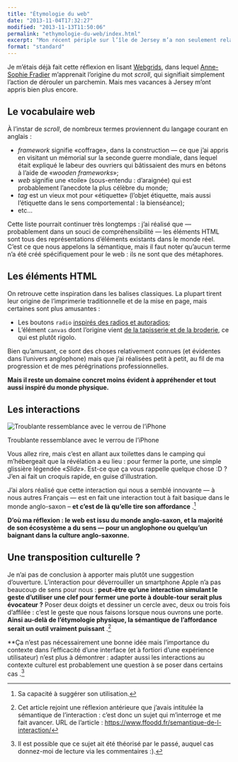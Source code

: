 ```yaml
---
title: "Étymologie du web"
date: "2013-11-04T17:32:27"
modified: "2013-11-13T11:50:06"
permalink: "ethymologie-du-web/index.html"
excerpt: "Mon récent périple sur l’île de Jersey m’a non seulement relaxé, mais aussi fait découvrir sous un nouveau jour certains éléments que j’utilise quotidiennement dans mon travail — et ce pour mon plus grand plaisir. [Lire la suite de «&nbsp;Étymologie du web&nbsp;» →](https://www.ffoodd.fr/ethymologie-du-web/)"
format: "standard"
---
```

Je m’étais déjà fait cette réflexion en lisant [Webgrids](https://www.ffoodd.fr/lecture-webgrids/ "Compte-rendu de lecture&nbsp;:&nbsp;Webgrids (nouvelle fenêtre)"), dans lequel [Anne-Sophie Fradier](https://twitter.com/Mitternacht "Anne-Sophie Fradier sur Twitter (nouvelle fenêtre)") m’apprenait l’origine du mot _scroll_, qui signifiait simplement l’action de dérouler un parchemin. Mais mes vacances à Jersey m’ont appris bien plus encore.

## Le vocabulaire web

À l’instar de _scroll_, de nombreux termes proviennent du langage courant en anglais :

* _framework_ signifie «coffrage», dans la construction — ce que j’ai appris en visitant un mémorial sur la seconde guerre mondiale, dans lequel était expliqué le labeur des ouvriers qui bâtissaient des murs en bétons à l’aide de «_wooden frameworks_»;
* _web_ signifie une «toile» (sous-entendu&nbsp;:&nbsp;d’araignée) qui est probablement l’anecdote la plus célèbre du monde;
* _tag_ est un vieux mot pour «étiquette» (l’objet étiquette, mais aussi l’étiquette dans le sens comportemental&nbsp;:&nbsp;la bienséance);
* etc…

Cette liste pourrait continuer très longtemps&nbsp;:&nbsp;j’ai réalisé que — probablement dans un souci de compréhensibilité — les éléments HTML sont tous des représentations d’éléments existants dans le monde réel. C’est ce que nous appelons la sémantique, mais il faut noter qu’aucun terme n’a été créé spécifiquement pour le web&nbsp;:&nbsp;ils ne sont que des métaphores.

## Les éléments HTML

On retrouve cette inspiration dans les balises classiques. La plupart tirent leur origine de l’imprimerie traditionnelle et de la mise en page, mais certaines sont plus amusantes&nbsp;:&nbsp;

* Les boutons `radio` [inspirés des radios et autoradios](http://fr.wikipedia.org/wiki/Bouton_radio "Les origines des boutons radio sur Wikipédia (nouvelle fenêtre)");
* L’élément `canvas` dont l’origine vient [de la tapisserie et de la broderie](http://fr.wikipedia.org/wiki/Canevas "Définition de canevas sur Wikipédia (nouvelle fenêtre)"), ce qui est plutôt rigolo.

Bien qu’amusant, ce sont des choses relativement connues (et évidentes dans l’univers anglophone) mais que j’ai réalisées petit à petit, au fil de ma progression et de mes pérégrinations professionnelles.

**Mais il reste un domaine concret moins évident à appréhender et tout aussi inspiré du monde physique.**

## Les interactions

![Troublante ressemblance avec le verrou de l’iPhone](/images/2013/11/slide-to-unlock.jpg)

Troublante ressemblance avec le verrou de l’iPhone

Vous allez rire, mais c’est en allant aux toilettes dans le camping qui m’hébergeait que la révélation a eu lieu&nbsp;:&nbsp;pour fermer la porte, une simple glissière légendée «_Slide_». Est-ce que ça vous rappelle quelque chose :D&nbsp;? J’en ai fait un croquis rapide, en guise d’illustration.

J’ai alors réalisé que cette interaction qui nous a semblé innovante — à nous autres Français — est en fait une interaction tout à fait basique dans le monde anglo-saxon – **et c’est de là qu’elle tire son affordance**&nbsp;.[^1]

[^1]: Sa capacité à suggérer son utilisation.

**D’où ma réflexion&nbsp;:&nbsp;le web est issu du monde anglo-saxon, et la majorité de son écosystème a du sens — pour un anglophone ou quelqu’un baignant dans la culture anglo-saxonne.**

## Une transposition culturelle ?

Je n’ai pas de conclusion à apporter mais plutôt une suggestion d’ouverture. L’interaction pour déverrouiller un smartphone Apple n’a pas beaucoup de sens pour nous&nbsp;:&nbsp;**peut-être qu’une interaction simulant le geste d’utiliser une clef pour fermer une porte à double-tour serait plus évocateur ?** Poser deux doigts et dessiner un cercle avec, deux ou trois fois d’affilée&nbsp;:&nbsp;c’est le geste que nous faisons lorsque nous ouvrons une porte. **Ainsi au-delà de l’étymologie physique, la sémantique de l’affordance serait un outil vraiment puissant**&nbsp;.[^2]

[^2]: Cet article rejoint une réflexion antérieure que j’avais intitulée la sémantique de l’interaction&nbsp;:&nbsp;c’est donc un sujet qui m’interroge et me fait avancer. URL de l’article&nbsp;:&nbsp;https://www.ffoodd.fr/semantique-de-l-interaction/

**Ça n’est pas nécessairement une bonne idée mais l’importance du contexte dans l’efficacité d’une interface (et à fortiori d’une expérience utilisateur) n’est plus à démontrer&nbsp;:&nbsp;adapter aussi les interactions au contexte culturel est probablement une question à se poser dans certains cas&nbsp;.[^3]

[^3]: Il est possible que ce sujet ait été théorisé par le passé, auquel cas donnez-moi de lecture via les commentaires :).